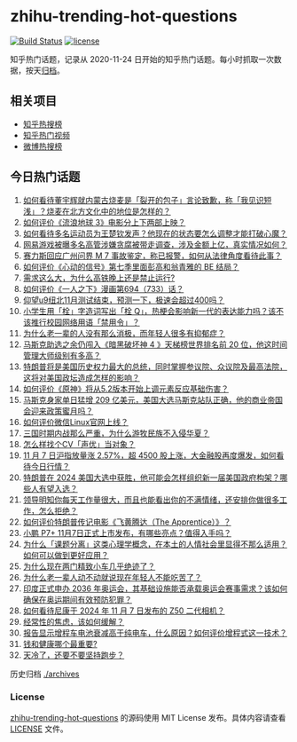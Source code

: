 # zhihu-trending-hot-questions

[![Build Status](https://github.com/justjavac/zhihu-trending-hot-questions/workflows/ci/badge.svg?branch=master)](https://github.com/justjavac/zhihu-trending-hot-questions/actions)
[![license](https://img.shields.io/github/license/justjavac/zhihu-trending-hot-questions)](https://github.com/justjavac/zhihu-trending-hot-questions/blob/master/LICENSE)

知乎热门话题，记录从 2020-11-24
日开始的知乎热门话题。每小时抓取一次数据，按天[归档](./archives)。

## 相关项目

- [知乎热搜榜](https://github.com/justjavac/zhihu-trending-top-search)
- [知乎热门视频](https://github.com/justjavac/zhihu-trending-hot-video)
- [微博热搜榜](https://github.com/justjavac/weibo-trending-hot-search)

## 今日热门话题

<!-- BEGIN -->
<!-- 最后更新时间 Fri Nov 08 2024 01:16:50 GMT+0800 (China Standard Time) -->

1. [如何看待董宇辉就内蒙古烧麦是「裂开的包子」言论致歉，称「我见识短浅」？烧麦在北方文化中的地位是怎样的？](https://www.zhihu.com/question/3408295069)
1. [如何评价《流浪地球 3》电影分上下两部上映？](https://www.zhihu.com/question/3422649663)
1. [如何看待多名运动员为王楚钦发声？他现在的状态要怎么调整才能打破心魔？](https://www.zhihu.com/question/3450991715)
1. [网易游戏被曝多名高管涉嫌贪腐被带走调查，涉及金额上亿，真实情况如何？](https://www.zhihu.com/question/3467891260)
1. [赛力斯回应广州问界 M 7 事故鉴定，称已报警，如何从法律角度看待此事？](https://www.zhihu.com/question/3433667301)
1. [如何评价《心动的信号》第七季里面彭高和翁青雅的 BE 结局？](https://www.zhihu.com/question/3470286214)
1. [需求这么大，为什么高铁晚上还是禁止运行?](https://www.zhihu.com/question/666928738)
1. [如何评价《一人之下》漫画第694（733）话？](https://www.zhihu.com/question/3482113658)
1. [仰望u9纽北11月测试结束，预测一下，极速会超过400吗？](https://www.zhihu.com/question/3376142936)
1. [小学生用「栓」字造词写出「栓 Q」，热梗会影响新一代的表达能力吗？该不该推行校园网络用语「禁用令」？](https://www.zhihu.com/question/3429243738)
1. [为什么老一辈的人没有那么消极，而年轻人很多有抑郁症？](https://www.zhihu.com/question/715083437)
1. [马斯克助选之余仍闯入《暗黑破坏神 4 》天梯榜世界排名前 20 位，他这时间管理大师级别有多高？](https://www.zhihu.com/question/3358920200)
1. [特朗普将是美国历史权力最大的总统，同时掌握参议院、众议院及最高法院，这将对美国政坛造成怎样的影响？](https://www.zhihu.com/question/2902140673)
1. [如何评价《原神》将从5.2版本开始上调元素反应基础伤害？](https://www.zhihu.com/question/3339673694)
1. [马斯克身家单日猛增 209 亿美元，美国大选马斯克站队正确，他的商业帝国会迎来政策蜜月吗？](https://www.zhihu.com/question/3406113087)
1. [如何评价微信Linux官网上线？](https://www.zhihu.com/question/3360014967)
1. [三国时期内战那么严重，为什么游牧民族不入侵华夏？](https://www.zhihu.com/question/934537933)
1. [怎么样找个CV「声优」当对象？](https://www.zhihu.com/question/447116570)
1. [11 月 7 日沪指放量涨 2.57%，超 4500 股上涨，大金融股再度爆发，如何看待今日行情？](https://www.zhihu.com/question/3407899543)
1. [特朗普在 2024 美国大选中获胜，他可能会怎样组织新一届美国政府构架？哪些人有望入选？](https://www.zhihu.com/question/3323834801)
1. [领导明知你每天工作量很大，而且也能看出你的不满情绪，还安排你做很多工作，怎么拒绝？](https://www.zhihu.com/question/3251063195)
1. [如何评价特朗普传记电影《飞黄腾达（The Apprentice）》？](https://www.zhihu.com/question/652717431)
1. [小鹏 P7+ 11月7日正式上市发布，有哪些亮点？值得入手吗？](https://www.zhihu.com/question/3085368214)
1. [为什么「课题分离」这类心理学概念，在本土的人情社会里显得不那么适用？如何可以做到更好应用？](https://www.zhihu.com/question/3347102716)
1. [为什么现在两门精致小车几乎绝迹了？](https://www.zhihu.com/question/359903867)
1. [为什么老一辈人动不动就说现在年轻人不能吃苦了？](https://www.zhihu.com/question/476013775)
1. [印度正式申办 2036 年奥运会，其基础设施能否承载奥运会赛事需求？该如何确保在奥运期间有效预防犯罪？](https://www.zhihu.com/question/3344664382)
1. [如何看待尼康于 2024 年 11 月 7 日发布的 Z50 二代相机？](https://www.zhihu.com/question/3428871055)
1. [经常性的焦虑，该如何缓解？](https://www.zhihu.com/question/3367925493)
1. [报告显示增程车电池衰减高于纯电车，什么原因？如何评价增程式这一技术？](https://www.zhihu.com/question/3405577209)
1. [钱和健康哪个最重要?](https://www.zhihu.com/question/2277780842)
1. [天冷了，还要不要坚持跑步？](https://www.zhihu.com/question/2835205378)

<!-- END -->

历史归档 [./archives](./archives)

### License

[zhihu-trending-hot-questions](https://github.com/justjavac/zhihu-trending-hot-questions)
的源码使用 MIT License 发布。具体内容请查看 [LICENSE](./LICENSE) 文件。

